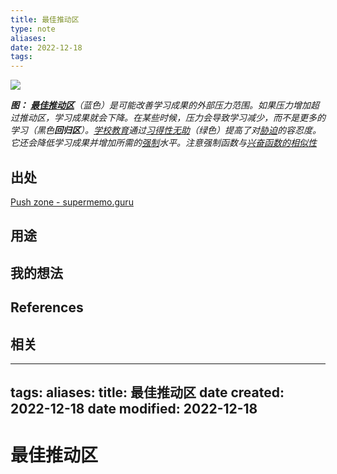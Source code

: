 ```yaml
---
title: 最佳推动区 
type: note
aliases: 
date: 2022-12-18
tags: 
---
```



![](https://xxpic.oss-cn-qingdao.aliyuncs.com/pic/20221218223840.png)

_**图：** [**最佳推动区**](https://supermemo.guru/wiki/Push_zone "推动区")（蓝色）是可能改善学习成果的外部压力范围。如果压力增加超过推动区，学习成果就会下降。在某些时候，压力会导致学习减少，而不是更多的学习（黑色**回归区**）。[学校教育](https://supermemo.guru/wiki/Schooling "上学")通过[习得性无助](https://supermemo.guru/wiki/Learned_helplessness "习得性无助")（绿色）提高了对[胁迫](https://supermemo.guru/wiki/Coercion_in_learning "强制学习")的容忍度。它还会降低学习成果并增加所需的[强制](https://supermemo.guru/wiki/Coercion_in_learning "强制学习")水平。注意强制函数与[兴奋函数的相似性](https://en.wikipedia.org/wiki/Hormesis)_

## 出处
[Push zone - supermemo.guru](https://supermemo.guru/wiki/Push_zone)


## 用途




## 我的想法



## References



## 相关

---
tags: 
aliases: 
title: 最佳推动区
date created: 2022-12-18
date modified: 2022-12-18
---

# 最佳推动区
